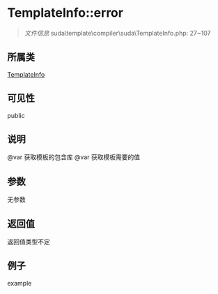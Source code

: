 # TemplateInfo::error

> *文件信息* suda\template\compiler\suda\TemplateInfo.php: 27~107
## 所属类 

[TemplateInfo](../TemplateInfo.md)

## 可见性

  public  
## 说明

@var 获取模板的包含库
@var 获取模板需要的值

## 参数

无参数
## 返回值
返回值类型不定
## 例子

example
